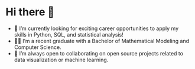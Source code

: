 
# Hi there 👋

* 🔭 I’m currently looking for exciting career opportunities to apply my skills in Python, SQL, and statistical analysis!
* 👨‍🎓 I’m a recent graduate with a Bachelor of Mathematical Modeling and Computer Science.
* 🤝 I’m always open to collaborating on open source projects related to data visualization or machine learning.


